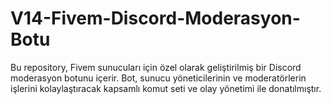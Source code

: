 # V14-Fivem-Discord-Moderasyon-Botu
Bu repository, Fivem sunucuları için özel olarak geliştirilmiş bir Discord moderasyon botunu içerir. Bot, sunucu yöneticilerinin ve moderatörlerin işlerini kolaylaştıracak kapsamlı komut seti ve olay yönetimi ile donatılmıştır.
